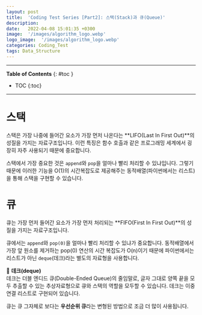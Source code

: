 ```yaml
---
layout: post
title:  'Coding Test Series [Part2]: 스택(Stack)과 큐(Queue)'
description: 
date:   2022-04-08 15:01:35 +0300
image:  '/images/algorithm_logo.webp'
logo_image:  '/images/algorithm_logo.webp'
categories: Coding_Test
tags: Data_Structure
---
```

---

**Table of Contents**
{: #toc }
*  TOC
{:toc}

---

# 스택
스택은 가장 나중에 들어간 요소가 가장 먼저 나온다는 **LIFO(Last In First Out)**의 성질을 가지는 자료구조입니다. 이런 특징은 함수 호출과 같은 프로그래밍 세계에서 굉장히 자주 사용되기 때문에 중요합니다.  

스택에서 가장 중요한 것은 `append`와 `pop`을 얼마나 빨리 처리할 수 있냐입니다. 그렇기 때문에 이러한 기능을 O(1)의 시간복잡도로 제공해주는 동적배열(파이썬에서는 리스트)을 통해 스택을 구현할 수 있습니다.

# 큐
큐는 가장 먼저 들어간 요소가 가장 먼저 처리되는 **FIFO(First In First Out)**의 성질을 가지는 자료구조입니다.  

큐에서는 `append`와 `pop(0)`을 얼마나 빨리 처리할 수 있냐가 중요합니다. 동적배열에서 가장 앞 원소를 제거하는 pop(0) 연산의 시간 복잡도가 O(n)이기 때문에 파이썬에서는 리스트가 아닌 `deque`(데크)라는 별도의 자료형을 사용합니다.  

🦊 **데크(deque)**  
데크는 더블 엔디드 큐(Double-Ended Queue)의 줄임말로, 글자 그대로 양쪽 끝을 모두 추출할 수 있는 추상자료형으로 큐와 스택의 역할을 모두할 수 있습니다. 데크는 이중 연결 리스트로 구현되어 있습니다.  

큐는 큐 그자체로 보다는 **우선순위 큐**라는 변형된 방법으로 조금 더 많이 사용됩니다.  